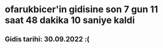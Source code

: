 # ofarukbicer'in gidisine son 7 gun 11 saat 48 dakika 10 saniye kaldi

## Gidis tarihi: 30.09.2022 :(